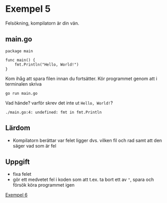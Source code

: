 # Exempel 5

Felsökning, kompilatorn är din vän.

## main.go

	package main
	
	func main() {
		fmt.Println("Hello, World!")
	}
	
Kom ihåg att spara filen innan du fortsätter. Kör programmet genom att i terminalen skriva

	go run main.go
	
Vad hände? varför skrev det inte ut `Hello, World!`?

	./main.go:4: undefined: fmt in fmt.Println

## Lärdom

- Kompilatorn berättar var felet ligger dvs. vilken fil och rad samt att den säger vad som är fel

## Uppgift

- fixa felet
- gör ett medvetet fel i koden som att t.ex. ta bort ett av `"`, spara och försök köra programmet igen

[Exempel 6](../exempel6/README.md#exempel-6)
